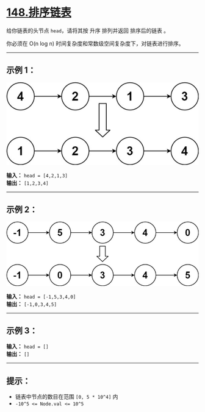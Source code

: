 # [148.排序链表](https://leetcode.cn/problems/sort-list/description)

给你链表的头节点 `head`，请将其按 升序 排列并返回 排序后的链表 。

你必须在 O(n log n) 时间复杂度和常数级空间复杂度下，对链表进行排序。

---

## 示例 1：

![示例1](../images/148.排序链表1.jpg)

**输入：** `head = [4,2,1,3]`  
**输出：** `[1,2,3,4]`

---

## 示例 2：

![示例2](../images/148.排序链表2.jpg)

**输入：** `head = [-1,5,3,4,0]`  
**输出：** `[-1,0,3,4,5]`

---

## 示例 3：

**输入：** `head = []`  
**输出：** `[]`

---

## 提示：

- 链表中节点的数目在范围 `[0, 5 * 10^4]` 内
- `-10^5 <= Node.val <= 10^5` 